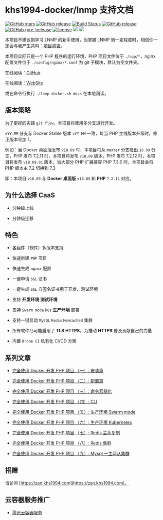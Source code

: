 # khs1994-docker/lnmp 支持文档

[![GitHub stars](https://img.shields.io/github/stars/khs1994-docker/lnmp.svg?style=social&label=Stars)](https://github.com/khs1994-docker/lnmp) [![GitHub release](https://img.shields.io/github/release/khs1994-docker/lnmp.svg)](https://github.com/khs1994-docker/lnmp/releases) [![Build Status](https://travis-ci.org/khs1994-docker/lnmp.svg?branch=18.06)](https://travis-ci.org/khs1994-docker/lnmp) [![GitHub release](https://img.shields.io/github/release/khs1994-docker/lnmp.svg)](https://github.com/khs1994-docker/lnmp/releases) [![GitHub (pre-)release](https://img.shields.io/github/release/khs1994-docker/lnmp/all.svg)](https://github.com/khs1994-docker/lnmp/releases) [![license](https://img.shields.io/github/license/khs1994-docker/lnmp.svg)](https://github.com/khs1994-docker/lnmp) [![](https://img.shields.io/badge/AD-%E8%85%BE%E8%AE%AF%E4%BA%91%E5%AE%B9%E5%99%A8%E6%9C%8D%E5%8A%A1-blue.svg)](https://cloud.tencent.com/redirect.php?redirect=10058&cps_key=3a5255852d5db99dcd5da4c72f05df61) [![](https://img.shields.io/badge/Support-%E8%85%BE%E8%AE%AF%E4%BA%91%E8%87%AA%E5%AA%92%E4%BD%93-brightgreen.svg)](https://cloud.tencent.com/developer/support-plan?invite_code=13vokmlse8afh)

本项目不建议刚学习 LNMP 的新手使用，当掌握 LNMP 到一定程度时，相信你一定会与我产生共鸣：[项目初衷](why.md)。

本项目实际只是一个 PHP 程序的运行环境，PHP 项目文件位于 `./app/*`，nginx 配置文件位于 `./config/nginx/*.conf` 为 git 子模块，默认为空文件夹。

在线阅读：[GitHub](SUMMARY.md)

在线阅读：[WebSite](https://doc.lnmp.khs1994.com/)

或在命令行执行 `./lnmp-docker.sh docs` 在本地阅读。

## 版本策略

为了更好的实践 `git flow`，本项目将使用多分支进行开发。

`vYY.MM` 分支与 Docker Stable 版本 `vYY.MM` 一致，每当 PHP 主线版本升级时，修正版本号加 1。

例如：当 Docker 桌面版发布 `v18.09` 时，本项目将从 `master` 分支检出 `18.09` 分支，PHP 发布 7.2.11 时，本项目将发布 `v18.09` 版本，PHP 发布 7.2.12 时，本项目将发布 `v18.09.01` 版本，当大部分 PHP 扩展兼容 PHP 7.3.0 时，本项目会将 PHP 版本由 7.2 切换到 7.3

即：本项目 `v18.09` 与 **Docker 桌面版** `v18.09` 和 **PHP** `7.2.11` 对应。

## 为什么选择 CaaS

* 分钟级上线

* 分钟级迁移

## 特色

* 各组件（软件）多版本支持

* 快速新建 `PHP` 项目

* 快速生成 `nginx` 配置

* 一键申请 `SSL` 证书

* 一键生成 `SSL` 自签名证书用于开发、测试环境

* 支持 **开发环境** **测试环境**

* 支持 `Swarm mode` `k8s` **生产环境** 部署

* 支持一键启动 `MySQL` `Redis` `Memcached` 集群

* 所有软件尽可能启用了 **TLS** **HTTPS**，为推动 **HTTPS** 普及贡献自己的力量

* 内置 `Drone CI` 私有化 CI/CD 方案

## 系列文章

* [完全使用 Docker 开发 PHP 项目 （一）: 安装篇](https://segmentfault.com/a/1190000013364203)

* [完全使用 Docker 开发 PHP 项目 （二）: 配置篇](https://segmentfault.com/a/1190000013364300)

* [完全使用 Docker 开发 PHP 项目 （三）: 命令容器化](https://segmentfault.com/a/1190000013364609)

* [完全使用 Docker 开发 PHP 项目 （四）: CLI](https://segmentfault.com/a/1190000013364774)

* [完全使用 Docker 开发 PHP 项目 （五）: 生产环境 Swarm mode](https://segmentfault.com/a/1190000013484870)

* [完全使用 Docker 开发 PHP 项目 （六）: 生产环境 Kubernetes](https://segmentfault.com/a/)

* [完全使用 Docker 开发 PHP 项目 （七）: Redis 主从复制](https://segmentfault.com/a/)

* [完全使用 Docker 开发 PHP 项目 （八）: Redis 集群](https://segmentfault.com/a/)

* [完全使用 Docker 开发 PHP 项目 （九）: Mysql 一主两从集群](https://segmentfault.com/a/)

## 捐赠

请访问 [https://zan.khs1994.com](https://zan.khs1994.com)。

## 云容器服务推广

* [腾讯云容器服务](http://dwz.cn/I2vYahwq)
